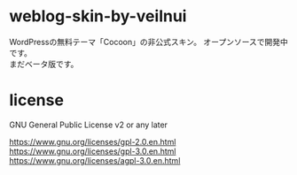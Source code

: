 # weblog-skin-by-veilnui
WordPressの無料テーマ「Cocoon」の非公式スキン。
オープンソースで開発中です。  
まだベータ版です。

# license
GNU General Public License v2 or any later

https://www.gnu.org/licenses/gpl-2.0.en.html  
https://www.gnu.org/licenses/gpl-3.0.en.html  
https://www.gnu.org/licenses/agpl-3.0.en.html
